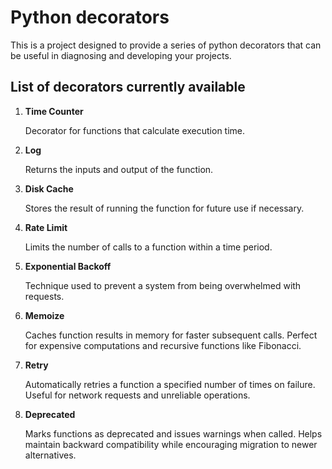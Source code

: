 # Python decorators

This is a project designed to provide a series of python decorators that can be useful in diagnosing and developing your projects.

## List of decorators currently available

1. **Time Counter**

   Decorator for functions that calculate execution time.

2. **Log**

   Returns the inputs and output of the function.

3. **Disk Cache**

   Stores the result of running the function for future use if necessary.

4. **Rate Limit**

   Limits the number of calls to a function within a time period.

5. **Exponential Backoff**

   Technique used to prevent a system from being overwhelmed with requests.

6. **Memoize**

   Caches function results in memory for faster subsequent calls. Perfect for expensive computations and recursive functions like Fibonacci.

7. **Retry**

   Automatically retries a function a specified number of times on failure. Useful for network requests and unreliable operations.

8. **Deprecated**

   Marks functions as deprecated and issues warnings when called. Helps maintain backward compatibility while encouraging migration to newer alternatives.

